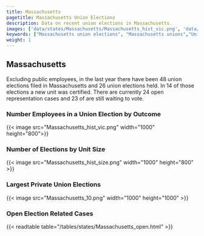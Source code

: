 ```yaml
---
title: Massachusetts
pagetitle: Massachusetts Union Elections
description: Data on recent union elections in Massachusetts.
images: ['data/states/Massachusetts/Massachusetts_hist_vic.png', 'data/states/Massachusetts/Massachusetts_hist_size.png', 'data/states/Massachusetts/Massachusetts_10.png']
keywords: ["Massachusetts union elections", "Massachusetts unions","Union elections"]
weight: 1
---
```

##  Massachusetts

Excluding public employees, in the last year there have been 48 union elections filed in Massachusetts and 26 union elections held. In 14 of those elections a new unit was certified. There are currently 24 open representation cases and 23 of are still waiting to vote.

### Number Employees in a Union Election by Outcome
{{< image src="Massachusetts_hist_vic.png" width="1000" height="800">}}

### Number of Elections by Unit Size
{{< image src="Massachusetts_hist_size.png" width="1000" height="800" >}}

### Largest Private Union Elections
{{< image src="Massachusetts_10.png" width="1000" height="1000"  >}}

### Open Election Related Cases
{{< readtable table="/tables/states/Massachusetts_open.html" >}}

